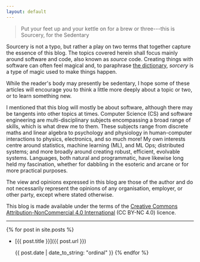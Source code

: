 ```yaml
---
layout: default
---
```


> Put your feet up and your kettle on for a brew or three---this is Sourcery, for the Sedentary

Sourcery is not a typo, but rather a play on two terms that together capture the essence of this blog.
The topics covered herein shall focus mainly around software and code, also known as _source_ code.
Creating things with software can often feel magical and, to paraphrase [the dictionary](https://dictionary.cambridge.org/dictionary/english/sorcery), _sorcery_ is a type of magic used to make things happen.

While the reader's body may presently be sedentary, I hope some of these articles will encourage you to think a little more deeply about a topic or two, or to learn something new.

I mentioned that this blog will mostly be about software, although there may be tangents into other topics at times.
Computer Science (CS) and software engineering are multi-disciplinary subjects encompassing a broad range of skills, which is what drew me to them.
These subjects range from discrete maths and linear algebra to psychology and physiology in human-computer interactions to physics, electronics, and so much more!
My own interests centre around statistics, machine learning (ML), and ML Ops; distributed systems; and more broadly around creating robust, efficient, evolvable systems.
Languages, both natural and programmatic, have likewise long held my fascination, whether for dabbling in the esoteric and arcane or for more practical purposes.

The view and opinions expressed in this blog are those of the author and do not necessarily represent the opinions of any organisation, employer, or other party, except where stated otherwise.

This blog is made available under the terms of the [Creative Commons Attribution-NonCommercial 4.0 International](https://creativecommons.org/licenses/by-nc/4.0/) (CC BY-NC 4.0) licence.

---

{% for post in site.posts %}
* [{{ post.title }}]({{ post.url }})

  {{ post.date | date_to_string: "ordinal" }}
{% endfor %}
